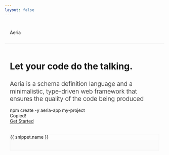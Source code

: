 ```yaml
---
layout: false
---
```


<script setup lang="ts">
import { onMounted, ref } from 'vue'
import { useData } from 'vitepress'
import markdownit from 'markdown-it'
import shiki from '@shikijs/markdown-it'
import typescriptGrammar from 'shiki/langs/typescript.mjs'
import aeriaGrammar from 'virtual:aeria-grammar'
import { AeriaIcon, AeriaButton } from 'aeria-ui'

const { isDark, hash } = useData()

type Snippet = {
  name: string
  code: string
}

const snippets = ref<Record<string, Snippet>>({})
const currentSnippet = ref<string | undefined>()
const isCommandCopied = ref(false)

snippets.value.collection = {
  name: 'Collection',
  code: `
\`\`\`aeria
collection Person {
  icon "person"
  properties {
    name str
    age int
    picture File @accept(["image/jpeg"])
  }
  functions {
    get @expose
    getAll @expose
    insert @expose(["root"])
    remove @expose(["root"])
    upload @expose(["root"])
  }
}
\`\`\`
`
}

snippets.value.contract = {
    name: 'Contract',
    code: `
\`\`\`aeria
contract ExampleContract {
  // payload (POST data) will get runtime-validated
  payload {
    properties {
      id str
    }
  }
  response {
    Error {}
    Result Person
  }
}
\`\`\`
`,
}

snippets.value.routing = {
    name: 'Routing',
    code: `
\`\`\`typescript
import { createRouter, Result } from 'aeria'
import { ExampleContract } from '../../.aeria/out/index.mjs'

export const router = createRouter()

router.POST('/example', async (context) => {
  return context.collections.person.functions.get({
    filters: {
      _id: context.request.payload.id,
    },
  })
}, ExampleContract)
\`\`\`
`,
}

snippets.value.sdk = {
    name: 'SDK',
    code: `
\`\`\`typescript
import aeria from 'aeria-sdk'

// SDK get's 1:1 typing from the backend!
const { error, result: person } = aeria().person.example.POST({
  id: 'bf619e0107ae79fbdccc1a68d0f110ac',
})

if( error ) {
  console.error(error)
  return
}

// const person: { name: string, age: number, file: { ... } }
console.log(\`Hello, \${person.name}!\`)
\`\`\`
`,
}

onMounted(async () => {
  const md = markdownit()
  md.use(await shiki({
    themes: {
      light: 'github-light',
      dark: 'github-dark',
    },
    langs: [].concat(
      aeriaGrammar,
      typescriptGrammar,
     )
  }))

  snippets.value = Object.fromEntries(Object.entries(snippets.value).map(([slug, snippet]) => {
    return [slug, {
      ...snippet,
      code: md.render(snippet.code),
    }]
  }))

  currentSnippet.value = hash.value
    ? hash.value.slice(1)
    : Object.keys(snippets.value)[0]
})

const copyCommand = async () => {
  await navigator.clipboard.writeText('npm create -y aeria-app my-project')
  isCommandCopied.value = true
}

const setCurrentSnippet = (slug: string) => {
  location.hash = slug
  currentSnippet.value = slug
}
</script>

<nav class="nav">
  Aeria
  <menu>
    <ul>
      <a href="/aeria/">Docs</a>
      <a href="/guide/getting-started/">Getting Started</a>
      <aeria-icon v-clickable v-if="isDark" icon="sun" @click="isDark = false" />
      <aeria-icon v-clickable v-else icon="moon" @click="isDark = true" />
      <aeria-icon
        v-clickable
        icon="github-logo"
        href="https://github.com/aeria-org/aeria"
        target="_blank"
        class="github-logo"
      >
        Star us on Github!
      </aeria-icon>
    </ul>
  </menu>
</nav>

<nav class="mobile-nav">
  Aeria
</nav>

<section>
  <div class="hero">
    <div class="hero__info">
      <h1>Let your code do the talking.</h1>
      <h2>
        Aeria is a schema definition language and a minimalistic, type-driven
        web framework that ensures the quality of the code being produced
      </h2>
      <div class="hero__command">
        <div class="hero__command-box">
          <div class="hero__command-text">
            npm create -y aeria-app my-project
          </div>
          <div
            v-clickable
            class="hero__command-copy"
            @click="copyCommand"
          >
            <aeria-icon icon="copy" />
          </div>
        </div>
        <div v-if="isCommandCopied" class="hero__command-copied">
          Copied!
        </div>
      </div>
      <div class="hero_cta">
        <a href="/guide/getting-started">
          <aeria-button>Get Started</aeria-button>
        </a>
      </div>
    </div>
    <div class="snippets">
      <div class="snippets__tabs">
        <a 
          v-clickable
          v-for="([slug, snippet]) in Object.entries(snippets)"
          :key="`snippet-${slug}`"
          :class="{
            'snippets__tab': true,
            'snippets__tab--current': currentSnippet === slug,
          }"
          @click="setCurrentSnippet(slug)"
        >
          {{ snippet.name }}
        </a>
      </div>
      <div
        v-if="typeof currentSnippet === 'string'"
        v-html="snippets[currentSnippet].code"
        class="snippet"
      ></div>
    </div>

  </div>
</section>

<style lang="less">
* {
  --nav-padding: 1.6rem 1rem;
  --section-padding: 1rem;
  --border-color: #efefef;
  --contrast-color-bg: #000;
  --contrast-color-fg: #fff;
  --background-color: #fbfbfb;
}

.dark {
  * {
    --border-color: #444;
  --contrast-color-bg: #fff;
  --contrast-color-fg: #000;
    --background-color: #333;
  }
}

@media screen and (min-width: 1200px) {
  * {
    --nav-padding: 1.4rem 6rem;
    --section-padding: 3rem 6rem;
  }
}
</style>

<style scoped lang="less">
* {
  color: unset;
}

@media screen and (min-width: 1200px) {
  section h2 {
    font-size: 1.4rem;
  }

  .hero {
    grid-template-columns: repeat(2, minmax(0, 1fr));

    &__info {
      font-size: 15pt;
    }

  }

  .snippet {
    min-height: 20rem;
  }
}

.nav,
.mobile-nav {
  display: none;
  align-items: center;
  justify-content: space-between;
  padding: var(--nav-padding);
  border-bottom: 1px solid var(--border-color);
}

.nav {
  @media screen and (min-width: 1200px) {
    display: flex;

    menu > ul {
      display: flex;
      align-items: center;
      gap: 1.4rem;
    }

    .github-logo {
      border: 1px solid var(--contrast-color-bg);
      padding: 1rem;

      &:hover {
        --icon-color: var(--contrast-color-fg);
        background: var(--contrast-color-bg);
        color: var(--contrast-color-fg);
      }
    }
  }
}

.mobile-nav {
  display: flex;
  @media screen and (min-width: 1200px) {
    display: none;
  }
}

section {
  margin: var(--section-padding);

   &:not(:last-child) {
     border-bottom: 1px solid var(--border-color);
   }
}

h1, h2 {
  line-height: 1.2em;
}

h1 {
  font-size: 2em;
}

h2 {
  font-size: 1.2rem;
  font-weight: 300;
}

.hero {
  display: grid;
  gap: 2rem;

  &__info {
    display: flex;
    flex-direction: column;
    align-items: start;
    gap: 1rem;
  }

  &__command {
    display: flex;
    flex-direction: column;
  }

  &__command-box {
    display: inline-flex;
    border: 1px solid var(--border-color);
    align-items: center;
  }

  &__command-text, &__command-copy {
    padding: .8rem;
  }

  &__command-text {
    font-size: 11pt;
    border-right: 1px solid var(--border-color);
  }

  &__command-copied {
    font-size: 11pt;
    font-style: italic;
  }
}

.snippets {
  display: flex;
  flex-direction: column;
  border: 1px solid var(--border-color);

  &__tabs {
    display: flex;
    border-bottom: 1px solid var(--border-color);
  }

  &__tab {
    flex: 1;
    text-align: center;
    padding: 1rem;
    &:not(:last-child) {
      border-right: 1px solid var(--border-color);
    }

    &--current {
      background: var(--background-color);
    }
  }
}

.snippet {
  font-size: 10pt;
  padding: 1rem;
  overflow: auto;
}

.snippet,
.snippet > * {
  background: var(--background-color) !important;
}
</style>
